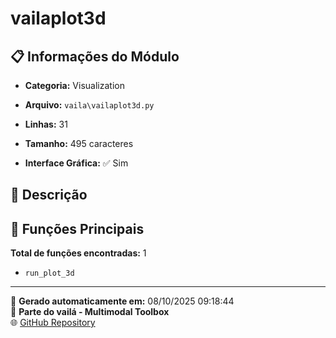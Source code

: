 # vailaplot3d

## 📋 Informações do Módulo

- **Categoria:** Visualization
- **Arquivo:** `vaila\vailaplot3d.py`
- **Linhas:** 31
- **Tamanho:** 495 caracteres


- **Interface Gráfica:** ✅ Sim

## 📖 Descrição



## 🔧 Funções Principais

**Total de funções encontradas:** 1

- `run_plot_3d`




---

📅 **Gerado automaticamente em:** 08/10/2025 09:18:44  
🔗 **Parte do vailá - Multimodal Toolbox**  
🌐 [GitHub Repository](https://github.com/vaila-multimodaltoolbox/vaila)
